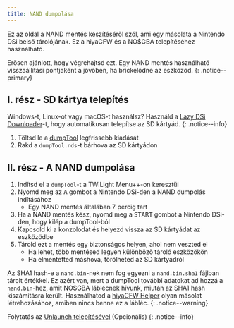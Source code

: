 ```yaml
---
title: NAND dumpolása
---
```


Ez az oldal a NAND mentés készítéséről szól, ami egy másolata a Nintendo DSi belső tárolójának. Ez a hiyaCFW és a NO$GBA telepítéséhez használható.

Erősen ajánlott, hogy végrehajtsd ezt. Egy NAND mentés használható visszaállítási pontjaként a jövőben, ha brickelődne az eszközöd.
{: .notice--primary}

## I. rész - SD kártya telepítés

Windows-t, Linux-ot vagy macOS-t használsz? Használd a [Lazy DSi Downloader](lazy-dsi-downloader)-t, hogy automatikusan telepítse az SD kártyád.
{: .notice--info}

1. Töltsd le a [dumpTool](https://github.com/zoogie/dumpTool/releases/latest/download/dumpTool.nds) legfrissebb kiadását
1. Rakd a `dumpTool.nds`-t bárhova az SD kártyádon

## II. rész - A NAND dumpolása
1. Indítsd el a `dumpTool`-t a TWiLight Menu++-on keresztül
1. Nyomd meg az <kbd class="face">A</kbd> gombot a Nintendo DSi-den a NAND dumpolás indításához
   - Egy NAND mentés általában 7 percig tart
1. Ha a NAND mentés kész, nyomd meg a <kbd>START</kbd> gombot a Nintendo DSi-den, hogy kilép a dumpTool-ból
1. Kapcsold ki a konzolodat és helyezd vissza az SD kártyádat az eszközödbe
1. Tárold ezt a mentés egy biztonságos helyen, ahol nem veszted el
   - Ha lehet, több mentésed legyen különböző tároló eszközökön
   - Ha elmentetted máshová, törölheted az SD kártyádról

Az SHA1 hash-e a `nand.bin`-nek nem fog egyezni a `nand.bin.sha1` fájlban tárolt értékkel. Ez azért van, mert a dumpTool további adatokat ad hozzá a `nand.bin`-hez, amit NO$GBA láblécnek hívunk, miután az SHA1 hash kiszámításra került. Használhatod a [hiyaCFW Helper](https://github.com/mondul/HiyaCFW-Helper/releases) olyan másolat létrehozásához, amiben nincs benne ez a lábléc.
{: .notice--warning}

Folytatás az [Unlaunch telepítésével](installing-unlaunch) (Opcionális)
{: .notice--info}
